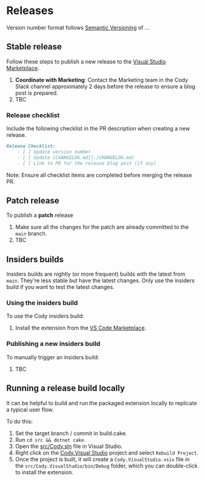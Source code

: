 
# Releases

Version number format follows [Semantic Versioning](https://semver.org/) of <major>.<minor>.<patch>.

## Stable release

Follow these steps to publish a new release to the [Visual Studio Marketplace](https://marketplace.visualstudio.com/items?itemName=sourcegraph.cody-vs).

1. **Coordinate with Marketing**: Contact the Marketing team in the Cody Slack channel approximately 2 days before the release to ensure a blog post is prepared.
2. TBC

### Release checklist

Include the following checklist in the PR description when creating a new release.

```markdown
Release Checklist:
    - [ ] Update version number
    - [ ] Update [CHANGELOG.md](./CHANGELOG.md)
    - [ ] Link to PR for the release blog post (if any)
```

Note: Ensure all checklist items are completed before merging the release PR.

## Patch release

To publish a **patch** release

1. Make sure all the changes for the patch are already committed to the `main` branch.
2. TBC

## Insiders builds

Insiders builds are nightly (or more frequent) builds with the latest from `main`. They're less stable but have the latest changes. Only use the insiders build if you want to test the latest changes.

### Using the insiders build

To use the Cody insiders build:

1. Install the extension from the [VS Code Marketplace](https://marketplace.visualstudio.com/items?itemName=sourcegraph.cody-vs).

### Publishing a new insiders build

To manually trigger an insiders build:

1. TBC

## Running a release build locally

It can be helpful to build and run the packaged extension locally to replicate a typical user flow.

To do this:

1. Set the target branch / commit in build.cake.
2. Run `cd src && dotnet cake`.
3. Open the [src/Cody.sln](src/Cody.sln) file in Visual Studio.
4. Right click on the [Cody.Visual Studio](src/Cody.VisualStudio/) project and select `Rebuild Project`.
5. Once the project is built, it will create a `Cody.VisualStudio.vsix` file in the `src/Cody.VisualStudio/bin/Debug` folder, which you can double-click to install the extension.